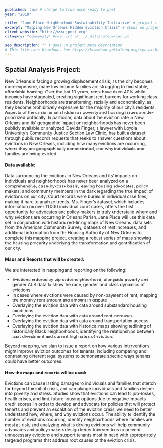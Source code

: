 ```yaml
---
published: true # change to true once ready to post
year: "2018"

title: "Jane Place Neighborhood Sustainability Initiative" # project title or client name
excerpt: "Mapping New Orleans Hidden Eviction Crisis" # shows on project list page
client_website: "http://www.jpnsi.org"
category: "community" #see list at `./_data/categories.yml`

seo_description: "" # goes in project meta description
# This file uses Kramdown. See https://kramdown.gettalong.org/syntax.html for syntax
---
```


## Spatial Analysis Project:
New Orleans is facing a growing displacement crisis; as the city becomes more expensive, many low income families are struggling to find stable, affordable housing. Over the last 10 years, rents have risen 40% while incomes have stagnated, creating significant rent burdens for working class residents. Neighborhoods are transforming, racially and economically, as they become prohibitively expensive for the majority of our city’s residents. Aspects of the crisis remain hidden as poverty and housing issues are de-prioritized politically. In particular, data about the eviction rate in New Orleans and its’ geographic impact on neighborhoods has never been publicly available or analyzed. Davida Finger, a lawyer with Loyola University’s Community Justice Section Law Clinic, has built a dataset through public records requests that seeks to answer questions about evictions in New Orleans, including how many evictions are occurring, where they are geographically concentrated, and why individuals and families are being evicted.

#### Data available:
Data surrounding the evictions in New Orleans and its’ impacts on individuals and neighborhoods has never been analyzed on a comprehensive, case-by-case basis, leaving housing advocates, policy makers, and community members in the dark regarding the true impact of evictions on our city.  Court records were buried in individual case files, making it hard to analyze trends. Ms. Finger’s dataset, which includes information on over 11,000 individual court cases, offers the first opportunity for advocates and policy-makers to truly understand where and why evictions are occurring in Orleans Parish. Jane Place will use this data set in conjunction with historic red-lining maps of New Orleans, data sets from the American Community Survey, datasets of rent increases, and additional information from the Housing Authority of New Orleans to complete this mapping project, creating a robust series of maps showing the housing precarity underlying the transformation and gentrification of our city.

#### Maps and Reports that will be created:
We are interested in mapping and reporting on the following:
- Evictions ordered by zip code/neighborhood, alongside poverty and gender ACS data to show the race, gender, and class dynamics of evictions
- In cases where evictions were caused by non-payment of rent, mapping the monthly rent amount and amount in dispute
- Overlaying the eviction data with data around substandard housing conditions
- Overlaying the eviction data with data around rent increases
- Overlaying the eviction data with data around transportation access
- Overlaying the eviction data with historical maps showing redlining of historically Black neighborhoods, identifying the relationships between past divestment and current high rates of eviction.

Beyond mapping, we plan to issue a report on how various interventions might improve eviction outcomes for tenants, including comparing and contrasting different legal systems to demonstrate specific ways tenants could have better outcomes.


#### How the maps and reports will be used:
Evictions can cause lasting damages to individuals and families that stretch far beyond the initial crisis, and can plunge individuals and families deeper into poverty and stress. Studies show that evictions can lead to job-losses, health crises, and limit future housing options due to negative impacts credit scores. In order to develop and advocate for policies that will protect tenants and prevent an escalation of the eviction crisis, we need to better understand how, where, and why evictions occur. The ability to identify the number of evictions occurring, identify neighborhoods where families are most at-risk, and analyzing what is driving evictions will help community advocates and policy-makers design better interventions to prevent unnecessary evictions and support tenants most in need with appropriately targeted programs that address root causes of the eviction crisis.
